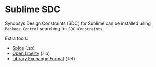 # Sublime SDC

Synopsys Design Constraints (SDC) for Sublime can be installed using ``Package Control`` searching for ``SDC Constraints``.

Extra tools:
  - [Spice](https://github.com/leoheck/sublime-spice) (.sp)
  - [Open Liberty](https://github.com/mtmoreira/sublime-liberty) (.lib)
  - [Library Exchange Format](https://sublime.wbond.net/package) (.lef)
